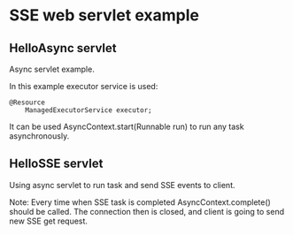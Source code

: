 # SSE web servlet example

## HelloAsync servlet

Async servlet example.

In this example executor service is used:

~~~
@Resource
	ManagedExecutorService executor;
~~~

It can be used AsyncContext.start(Runnable run) to run any task asynchronously.

## HelloSSE servlet

Using async servlet to run task and send SSE events to client.

Note: 
	Every time when SSE task is completed AsyncContext.complete() should be called. 
	The connection then is closed, and client is going to send new SSE get request.